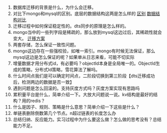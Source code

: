 

1. 数据库迁移的背景是什么，为什么会迁移。
2. 对比下mongo和mysql的区别。底层的数据结构这两是怎么样的
[区别](https://aws.amazon.com/cn/compare/the-difference-between-mongodb-vs-mysql/)
[数据结构对比](https://blog.csdn.net/qq_27158477/article/details/117911601)
3. 迁移过程中如何保证稳定性的。dts同步的原理是怎么样的。
4. mongo当中的一些列字段是稀疏的，那么放到mysql这边过后，其稀疏性就会变大。
[迁移方案](https://draveness.me/mongodb-to-mysql/)
5. 两套存储，怎么保证一致性问题。
6. mongo这边存在一些强校验，如唯一索引。mongo有时候无法保证，那么mysql这边是怎么保证的呢？如果单从日志来看，可能不切实际
7. 增量数据才用分布式id，有必要吗？objectId本身是全局唯一的。ObjectId生成的策略，分布式Id策略，雪花算法了解吗。
8. 什么时间点我们是可以确定时间点，二阶段切换到第三阶段【dts迁移成功后，检测两边的数据是否一致】
9. 遇到问题是怎么回滚的。支持灰度方式吗？灰度方案实现有思路吗
10. 累积量平台是什么，简单介绍一下。大放大问题说一说。kv结构是最好的结构？用的redis？
11. 什么是因子、规则、策略是什么意思？简单介绍一下这些是什么？
12. 单链表删除倒数第几个节点。n超过链表的长度怎么办
13. 总结归纳、反应能力。实习过程中为什么要这么做？怎么做的思考没有？总结能力不足。
